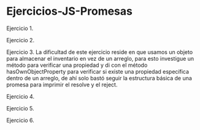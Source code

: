 # Ejercicios-JS-Promesas
Ejercicio 1.


Ejercicio 2.


Ejercicio 3.
La dificultad de este ejercicio reside en que usamos un objeto para almacenar el inventario en vez de un arreglo, para
esto investigue un método para verificar una propiedad y di con el método hasOwnObjectProperty para verificar si 
existe una propiedad específica dentro de un arreglo, de ahí solo bastó seguir la estructura básica de una promesa para imprimir el resolve y el reject.

Ejercicio 4.

Ejercicio 5.

Ejercicio 6.
